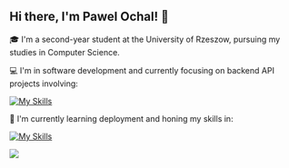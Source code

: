 ## Hi there, I'm Pawel Ochal! 👋

🎓 I'm a second-year student at the University of Rzeszow, pursuing my studies in Computer Science.

💻 I'm in software development and currently focusing on backend API projects involving:

[![My Skills](https://skillicons.dev/icons?i=python,django,postgresql,redis,git,github,vscode)](https://skillicons.dev)

🚀 I'm currently learning deployment and honing my skills in:

[![My Skills](https://skillicons.dev/icons?i=docker,githubactions,nginx)](https://skillicons.dev)

![](https://komarev.com/ghpvc/?username=your-github-opawel262)
